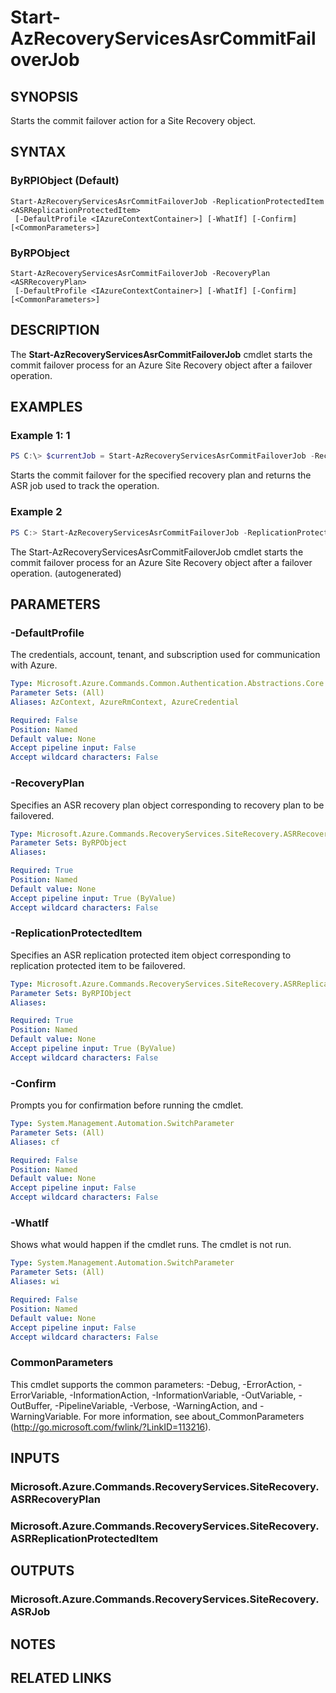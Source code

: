 ﻿---
external help file: Microsoft.Azure.PowerShell.Cmdlets.RecoveryServices.SiteRecovery.dll-Help.xml
Module Name: Az.RecoveryServices
online version: https://docs.microsoft.com/en-us/powershell/module/az.recoveryservices/start-azrecoveryservicesasrcommitfailoverjob
schema: 2.0.0
---

# Start-AzRecoveryServicesAsrCommitFailoverJob

## SYNOPSIS
Starts the commit failover action for a Site Recovery object.

## SYNTAX

### ByRPIObject (Default)
```
Start-AzRecoveryServicesAsrCommitFailoverJob -ReplicationProtectedItem <ASRReplicationProtectedItem>
 [-DefaultProfile <IAzureContextContainer>] [-WhatIf] [-Confirm] [<CommonParameters>]
```

### ByRPObject
```
Start-AzRecoveryServicesAsrCommitFailoverJob -RecoveryPlan <ASRRecoveryPlan>
 [-DefaultProfile <IAzureContextContainer>] [-WhatIf] [-Confirm] [<CommonParameters>]
```

## DESCRIPTION
The **Start-AzRecoveryServicesAsrCommitFailoverJob** cmdlet starts the commit failover process for an Azure Site Recovery object after a failover operation.

## EXAMPLES

### Example 1: 1
```powershell
PS C:\> $currentJob = Start-AzRecoveryServicesAsrCommitFailoverJob -RecoveryPlan $RP
```

Starts the commit failover for the specified recovery plan and returns the ASR job used to track the operation.

### Example 2
```powershell <!-- Aladdin Generated Example --> 
PS C:> Start-AzRecoveryServicesAsrCommitFailoverJob -ReplicationProtectedItem $ReplicationProtectedItem
```

The Start-AzRecoveryServicesAsrCommitFailoverJob cmdlet starts the commit failover process for an Azure Site Recovery object after a failover operation. (autogenerated)

## PARAMETERS

### -DefaultProfile
The credentials, account, tenant, and subscription used for communication with Azure.


```yaml
Type: Microsoft.Azure.Commands.Common.Authentication.Abstractions.Core.IAzureContextContainer
Parameter Sets: (All)
Aliases: AzContext, AzureRmContext, AzureCredential

Required: False
Position: Named
Default value: None
Accept pipeline input: False
Accept wildcard characters: False
```

### -RecoveryPlan
Specifies an ASR recovery plan object corresponding to recovery plan to be failovered.

```yaml
Type: Microsoft.Azure.Commands.RecoveryServices.SiteRecovery.ASRRecoveryPlan
Parameter Sets: ByRPObject
Aliases:

Required: True
Position: Named
Default value: None
Accept pipeline input: True (ByValue)
Accept wildcard characters: False
```

### -ReplicationProtectedItem
Specifies an ASR replication protected item object corresponding to replication protected item  to be failovered.

```yaml
Type: Microsoft.Azure.Commands.RecoveryServices.SiteRecovery.ASRReplicationProtectedItem
Parameter Sets: ByRPIObject
Aliases:

Required: True
Position: Named
Default value: None
Accept pipeline input: True (ByValue)
Accept wildcard characters: False
```

### -Confirm
Prompts you for confirmation before running the cmdlet.

```yaml
Type: System.Management.Automation.SwitchParameter
Parameter Sets: (All)
Aliases: cf

Required: False
Position: Named
Default value: None
Accept pipeline input: False
Accept wildcard characters: False
```

### -WhatIf
Shows what would happen if the cmdlet runs. The cmdlet is not run.

```yaml
Type: System.Management.Automation.SwitchParameter
Parameter Sets: (All)
Aliases: wi

Required: False
Position: Named
Default value: None
Accept pipeline input: False
Accept wildcard characters: False
```

### CommonParameters
This cmdlet supports the common parameters: -Debug, -ErrorAction, -ErrorVariable, -InformationAction, -InformationVariable, -OutVariable, -OutBuffer, -PipelineVariable, -Verbose, -WarningAction, and -WarningVariable. For more information, see about_CommonParameters (http://go.microsoft.com/fwlink/?LinkID=113216).

## INPUTS

### Microsoft.Azure.Commands.RecoveryServices.SiteRecovery.ASRRecoveryPlan

### Microsoft.Azure.Commands.RecoveryServices.SiteRecovery.ASRReplicationProtectedItem

## OUTPUTS

### Microsoft.Azure.Commands.RecoveryServices.SiteRecovery.ASRJob

## NOTES

## RELATED LINKS
